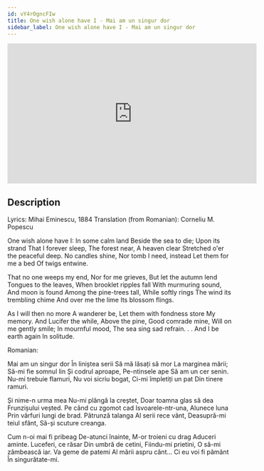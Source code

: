 ```yaml
---
id: vY4rOgncFIw
title: One wish alone have I - Mai am un singur dor
sidebar_label: One wish alone have I - Mai am un singur dor
---
```


<iframe
  width="560"
  height="315"
  src="https://www.youtube.com/embed/vY4rOgncFIw"
  title="YouTube video player"
  frameborder="0"
  allow="accelerometer; autoplay; clipboard-write; encrypted-media; gyroscope; picture-in-picture; web-share"
  referrerpolicy="strict-origin-when-cross-origin"
  allowfullscreen
></iframe>

## Description

Lyrics: Mihai Eminescu, 1884
Translation (from Romanian): Corneliu M. Popescu

One wish alone have I: 
In some calm land 
Beside the sea to die; 
Upon its strand 
That I forever sleep, 
The forest near, 
A heaven clear 
Stretched o'er the peaceful deep. 
No candles shine, 
Nor tomb I need, instead 
Let them for me a bed 
Of twigs entwine. 

That no one weeps my end, 
Nor for me grieves, 
But let the autumn lend 
Tongues to the leaves, 
When brooklet ripples fall 
With murmuring sound, 
And moon is found 
Among the pine-trees tall, 
While softly rings 
The wind its trembling chime 
And over me the lime 
Its blossom flings. 

As I will then no more 
A wanderer be, 
Let them with fondness store 
My memory. 
And Lucifer the while, 
Above the pine, 
Good comrade mine, 
Will on me gently smile; 
In mournful mood, 
The sea sing sad refrain. . . 
And I be earth again 
In solitude. 

Romanian:

Mai am un singur dor
În liniștea serii
Să mă lăsați să mor
La marginea mării;
Să-mi fie somnul lin
Și codrul aproape,
Pe-ntinsele ape
Să am un cer senin.
Nu-mi trebuie flamuri,
Nu voi sicriu bogat,
Ci-mi împletiți un pat
Din tinere ramuri.

Și nime-n urma mea
Nu-mi plângă la creștet,
Doar toamna glas să dea
Frunzișului veșted.
Pe când cu zgomot cad
Isvoarele-ntr-una,
Alunece luna
Prin vârfuri lungi de brad.
Pătrunză talanga
Al serii rece vânt,
Deasupră-mi teiul sfânt,
Să-și scuture creanga.

Cum n-oi mai fi pribeag
De-atunci înainte,
M-or troieni cu drag
Aduceri aminte.
Luceferi, ce răsar
Din umbră de cetini,
Fiindu-mi prietini,
O să-mi zâmbească iar.
Va geme de patemi
Al mării aspru cânt...
Ci eu voi fi pământ
În singurătate-mi.
